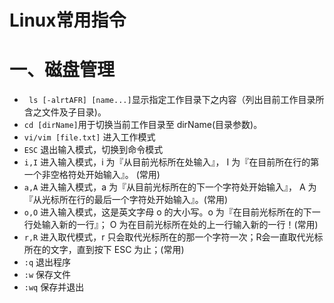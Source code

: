 # Linux常用指令

# 一、磁盘管理

- ` ls [-alrtAFR] [name...]`显示指定工作目录下之内容（列出目前工作目录所含之文件及子目录)。
- `cd [dirName]`用于切换当前工作目录至 dirName(目录参数)。
- `vi/vim [file.txt]` 进入工作模式
- `ESC` 退出输入模式，切换到命令模式
- `i,I` 进入输入模式，i 为『从目前光标所在处输入』， I 为『在目前所在行的第一个非空格符处开始输入』。 (常用)
- `a,A` 进入输入模式，a 为『从目前光标所在的下一个字符处开始输入』， A 为『从光标所在行的最后一个字符处开始输入』。(常用)
- `o,O` 进入输入模式，这是英文字母 o 的大小写。o 为『在目前光标所在的下一行处输入新的一行』； O 为在目前光标所在处的上一行输入新的一行！(常用)
- `r,R` 进入取代模式，r 只会取代光标所在的那一个字符一次；R会一直取代光标所在的文字，直到按下 ESC 为止；(常用)
- `:q` 退出程序
- `:w` 保存文件
- `:wq` 保存并退出
